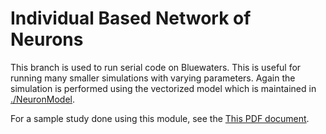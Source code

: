 # Individual Based Network of Neurons

This branch is used to run serial code on Bluewaters. This is useful for running many smaller simulations with varying parameters. Again the simulation is performed using the vectorized model which is maintained in [./NeuronModel](./NeuronModel).

For a sample study done using this module, see the [This PDF document](https://drive.google.com/file/d/0B0Kj2q2e-3SDOHp3Rk5UR0M3VFE/view?usp=sharing).
